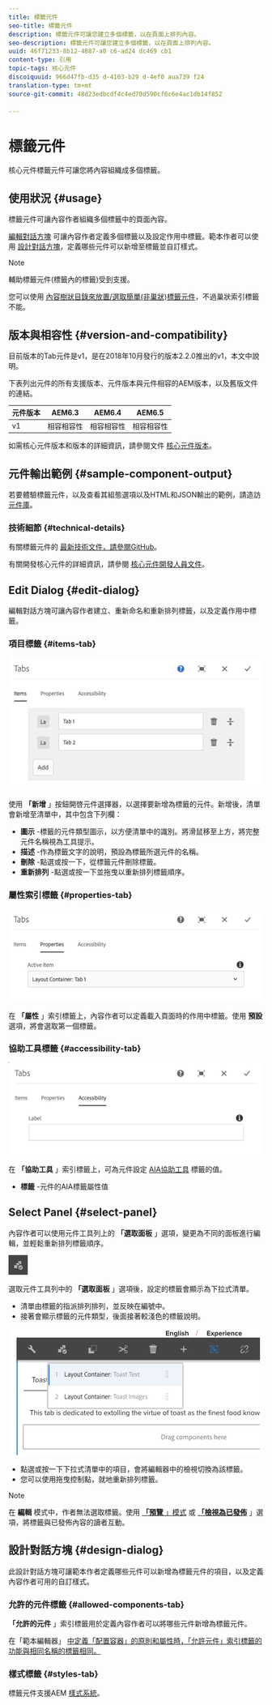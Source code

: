 ```yaml
---
title: 標籤元件
seo-title: 標籤元件
description: 標籤元件可讓您建立多個標籤，以在頁面上排列內容。
seo-description: 標籤元件可讓您建立多個標籤，以在頁面上排列內容。
uuid: 46f71233-8b12-4887-a0 c6-ad24 dc469 cb1
content-type: 引用
topic-tags: 核心元件
discoiquuid: 966d47fb-d35 d-4103-b29 d-4ef0 aua739 f24
translation-type: tm+mt
source-git-commit: 48d23edbcdf4c4ed70d590cf6c6e4ac1db14f852

---
```



# 標籤元件

核心元件標籤元件可讓您將內容組織成多個標籤。

## 使用狀況 {#usage}

標籤元件可讓內容作者組織多個標籤中的頁面內容。

[編輯對話方塊](#edit-dialog) 可讓內容作者定義多個標籤以及設定作用中標籤。範本作者可以使用 [設計對話方塊](#design-dialog)，定義哪些元件可以新增至標籤並自訂樣式。

>[!NOTE]
>
>輔助標籤元件(標籤內的標籤)受到支援。
>
>您可以使用 [內容樹狀目錄來放置/選取簡單(非巢狀)標籤元件](https://helpx.adobe.com/experience-manager/6-5/sites/authoring/using/author-environment-tools.html)，不過巢狀索引標籤不能。

## 版本與相容性 {#version-and-compatibility}

目前版本的Tab元件是v1，是在2018年10月發行的版本2.2.0推出的v1，本文中說明。

下表列出元件的所有支援版本、元件版本與元件相容的AEM版本，以及舊版文件的連結。

| 元件版本 | AEM6.3 | AEM6.4 | AEM6.5 |
|--- |--- |--- |--- |
| v1 | 相容相容性 | 相容相容性 | 相容相容性 |

如需核心元件版本和版本的詳細資訊，請參閱文件 [核心元件版本](versions.md)。

## 元件輸出範例 {#sample-component-output}

若要體驗標籤元件，以及查看其組態選項以及HTML和JSON輸出的範例，請造訪 [元件庫](http://opensource.adobe.com/aem-core-wcm-components/library/tabs.html)。

### 技術細節 {#technical-details}

有關標籤元件的 [最新技術文件，請參閱GitHub](https://github.com/adobe/aem-core-wcm-components/blob/master/content/src/content/jcr_root/apps/core/wcm/components/tabs/v1/tabs)。

有關開發核心元件的詳細資訊，請參閱 [核心元件開發人員文件](developing.md)。

## Edit Dialog {#edit-dialog}

編輯對話方塊可讓內容作者建立、重新命名和重新排列標籤，以及定義作用中標籤。

### 項目標籤 {#items-tab}

![](assets/screen-shot-2019-08-29-12.28.16.png)

使用 **「新增** 」按鈕開啓元件選擇器，以選擇要新增為標籤的元件。新增後，清單會新增至清單中，其中包含下列欄：

* **圖示** -標籤的元件類型圖示，以方便清單中的識別。將滑鼠移至上方，將完整元件名稱視為工具提示。
* **描述** -作為標籤文字的說明，預設為標籤所選元件的名稱。
* **刪除** -點選或按一下，從標籤元件刪除標籤。
* **重新排列** -點選或按一下並拖曳以重新排列標籤順序。

### 屬性索引標籤 {#properties-tab}

![](assets/screen-shot-2019-08-29-12.28.32.png)

在 **「屬性** 」索引標籤上，內容作者可以定義載入頁面時的作用中標籤。使用 **預設** 選項，將會選取第一個標籤。

### 協助工具標籤 {#accessibility-tab}

![](assets/screen-shot-2019-08-29-12.28.40.png)

在 **「協助工具** 」索引標籤上，可為元件設定 [AIA協助工具](https://www.w3.org/WAI/standards-guidelines/aria/) 標籤的值。

* **標籤** -元件的AIA標籤屬性值

## Select Panel {#select-panel}

內容作者可以使用元件工具列上的 **「選取面板** 」選項，變更為不同的面板進行編輯，並輕鬆重新排列標籤順序。

![](assets/screenshot_2018-10-11at165417.png)

選取元件工具列中的 **「選取面板** 」選項後，設定的標籤會顯示為下拉式清單。

* 清單由標籤的指派排列排列，並反映在編號中。
* 接著會顯示標籤的元件類型，後面接著較淺色的標籤說明。

![](assets/screenshot_2018-10-11at165154.png)

* 點選或按一下下拉式清單中的項目，會將編輯器中的檢視切換為該標籤。
* 您可以使用拖曳控制點，就地重新排列標籤。

>[!NOTE]
>
>在 **編輯** 模式中，作者無法選取標籤。使用 [**「預覽** 」模式](https://helpx.adobe.com/experience-manager/6-5/sites/authoring/using/editing-content.html) 或 **[「檢視為已發佈](https://helpx.adobe.com/experience-manager/6-5/sites/authoring/using/editing-content.html)** 」選項，將標籤與已發佈內容的讀者互動。

## 設計對話方塊 {#design-dialog}

此設計對話方塊可讓範本作者定義哪些元件可以新增為標籤元件的項目，以及定義內容作者可用的自訂樣式。

### 允許的元件標籤 {#allowed-components-tab}

**「允許的元件** 」索引標籤用於定義內容作者可以將哪些元件新增為標籤元件。

在「範本編輯器」 [中定義「配置容器」的原則和屬性時，「允許元件」索引標籤的功能與相同名稱的標籤相同。](https://helpx.adobe.com/experience-manager/6-5/sites/authoring/using/templates.html)

### 樣式標籤 {#styles-tab}

標籤元件支援AEM [樣式系統](authoring.md#component-styling)。
